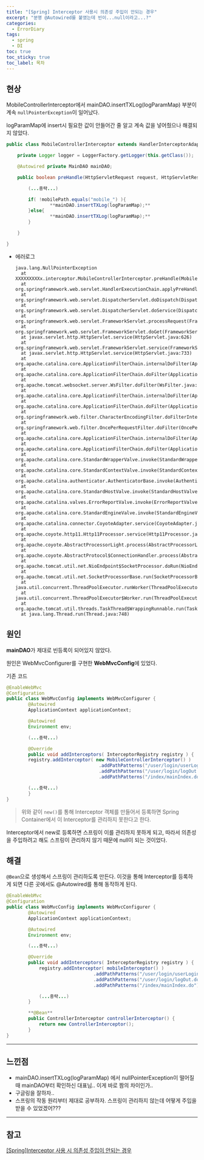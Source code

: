 ```yaml
---
title: "[Spring] Interceptor 사용시 의존성 주입이 안되는 경우"
excerpt: "분명 @Autowired를 붙였는데 빈이...null이라고...?"
categories:
  - ErrorDiary
tags:
  - spring
  - DI
toc: true
toc_sticky: true
toc_label: 목차
---
```


## 현상

MobileControllerInterceptor에서 mainDAO.insertTXLog(logParamMap) 부분이 계속 `nullPointerException`이 일어났다.

logParamMap에 insert시 필요한 값이 안들어간 줄 알고 계속 값을 넣어줬으나 해결되지 않았다.

```java
public class MobileControllerInterceptor extends HandlerInterceptorAdapter {

	private Logger logger = LoggerFactory.getLogger(this.getClass());

	@Autowired private MainDAO mainDAO;

	public boolean preHandle(HttpServletRequest request, HttpServletResponse response, Object handler) throws Exception {

		(...중략...)

		if( !mobilePath.equals("mobile_") ){
				**mainDAO.insertTXLog(logParamMap);**
		}else{
				**mainDAO.insertTXLog(logParamMap);**
		}

	}

}
```

- 에러로그

  ```
  java.lang.NullPointerException
  	at XXXXXXXXXx.interceptor.MobileControllerInterceptor.preHandle(MobileControllerInterceptor.java:98)
  	at org.springframework.web.servlet.HandlerExecutionChain.applyPreHandle(HandlerExecutionChain.java:151)
  	at org.springframework.web.servlet.DispatcherServlet.doDispatch(DispatcherServlet.java:1035)
  	at org.springframework.web.servlet.DispatcherServlet.doService(DispatcherServlet.java:943)
  	at org.springframework.web.servlet.FrameworkServlet.processRequest(FrameworkServlet.java:1006)
  	at org.springframework.web.servlet.FrameworkServlet.doGet(FrameworkServlet.java:898)
  	at javax.servlet.http.HttpServlet.service(HttpServlet.java:626)
  	at org.springframework.web.servlet.FrameworkServlet.service(FrameworkServlet.java:883)
  	at javax.servlet.http.HttpServlet.service(HttpServlet.java:733)
  	at org.apache.catalina.core.ApplicationFilterChain.internalDoFilter(ApplicationFilterChain.java:231)
  	at org.apache.catalina.core.ApplicationFilterChain.doFilter(ApplicationFilterChain.java:166)
  	at org.apache.tomcat.websocket.server.WsFilter.doFilter(WsFilter.java:53)
  	at org.apache.catalina.core.ApplicationFilterChain.internalDoFilter(ApplicationFilterChain.java:193)
  	at org.apache.catalina.core.ApplicationFilterChain.doFilter(ApplicationFilterChain.java:166)
  	at org.springframework.web.filter.CharacterEncodingFilter.doFilterInternal(CharacterEncodingFilter.java:201)
  	at org.springframework.web.filter.OncePerRequestFilter.doFilter(OncePerRequestFilter.java:119)
  	at org.apache.catalina.core.ApplicationFilterChain.internalDoFilter(ApplicationFilterChain.java:193)
  	at org.apache.catalina.core.ApplicationFilterChain.doFilter(ApplicationFilterChain.java:166)
  	at org.apache.catalina.core.StandardWrapperValve.invoke(StandardWrapperValve.java:202)
  	at org.apache.catalina.core.StandardContextValve.invoke(StandardContextValve.java:97)
  	at org.apache.catalina.authenticator.AuthenticatorBase.invoke(AuthenticatorBase.java:541)
  	at org.apache.catalina.core.StandardHostValve.invoke(StandardHostValve.java:143)
  	at org.apache.catalina.valves.ErrorReportValve.invoke(ErrorReportValve.java:92)
  	at org.apache.catalina.core.StandardEngineValve.invoke(StandardEngineValve.java:78)
  	at org.apache.catalina.connector.CoyoteAdapter.service(CoyoteAdapter.java:343)
  	at org.apache.coyote.http11.Http11Processor.service(Http11Processor.java:374)
  	at org.apache.coyote.AbstractProcessorLight.process(AbstractProcessorLight.java:65)
  	at org.apache.coyote.AbstractProtocol$ConnectionHandler.process(AbstractProtocol.java:868)
  	at org.apache.tomcat.util.net.NioEndpoint$SocketProcessor.doRun(NioEndpoint.java:1590)
  	at org.apache.tomcat.util.net.SocketProcessorBase.run(SocketProcessorBase.java:49)
  	at java.util.concurrent.ThreadPoolExecutor.runWorker(ThreadPoolExecutor.java:1149)
  	at java.util.concurrent.ThreadPoolExecutor$Worker.run(ThreadPoolExecutor.java:624)
  	at org.apache.tomcat.util.threads.TaskThread$WrappingRunnable.run(TaskThread.java:61)
  	at java.lang.Thread.run(Thread.java:748)
  ```

## 원인

**mainDAO**가 제대로 빈등록이 되어있지 않았다.

원인은 WebMvcConfigurer를 구현한 **WebMvcConfig**에 있었다.

기존 코드

```java
@EnableWebMvc
@Configuration
public class WebMvcConfig implements WebMvcConfigurer {
		@Autowired
		ApplicationContext applicationContext;

		@Autowired
		Environment env;

		(...중략...)

		@Override
		public void addInterceptors( InterceptorRegistry registry ) {
		registry.addInterceptor( new MobileControllerInterceptor() )
	                              .addPathPatterns("/user/login/userLogin.do")
	                              .addPathPatterns("/user/login/logOut.do")
	                              .addPathPatterns("/index/mainIndex.do")

		(...중략...)
		}
}
```

> 위와 같이 `new()`를 통해 Interceptor 객체를 만들어서 등록하면 Spring Container에서 이 Interceptor를 관리하지 못한다고 한다.

Interceptor에서 new로 등록하면 스프링이 이를 관리하지 못하게 되고, 따라서 의존성을 주입하려고 해도 스프링이 관리하지 않기 때문에 null이 되는 것이었다.

## 해결

`@Bean`으로 생성해서 스프링이 관리하도록 만든다. 이것을 통해 Interceptor를 등록하게 되면 다른 곳에서도 @Autowired를 통해 동작하게 된다.

```java
@EnableWebMvc
@Configuration
public class WebMvcConfig implements WebMvcConfigurer {
		@Autowired
		ApplicationContext applicationContext;

		@Autowired
		Environment env;

		(...중략...)

		@Override
		public void addInterceptors( InterceptorRegistry registry ) {
			registry.addInterceptor( mobileInterceptor() )
	                            .addPathPatterns("/user/login/userLogin.do")
	                            .addPathPatterns("/user/login/logOut.do")
	                            .addPathPatterns("/index/mainIndex.do")

			(...중략...)
		}

		**@Bean**
		public ControllerInterceptor controllerInterceptor() {
			return new ControllerInterceptor();
		}
}
```

---

## 느낀점

- mainDAO.insertTXLog(logParamMap) 에서 nullPointerException이 떨어질 때 mainDAO부터 확인하신 대표님.. 이게 바로 짬의 차이인가..
- 구글링을 잘하자..
- 스프링의 작동 원리부터 제대로 공부하자. 스프링이 관리하지 않는데 어떻게 주입을 받을 수 있었겠어???

---

## 참고

[[Spring]Interceptor 사용 시 의존성 주입이 안되는 경우](https://eastglow.github.io/back-end/2019/08/01/Spring-Interceptor-%EC%82%AC%EC%9A%A9-%EC%8B%9C-%EC%9D%98%EC%A1%B4%EC%84%B1-%EC%A3%BC%EC%9E%85%EC%9D%B4-%EC%95%88%EB%90%98%EB%8A%94-%EA%B2%BD%EC%9A%B0.html)
